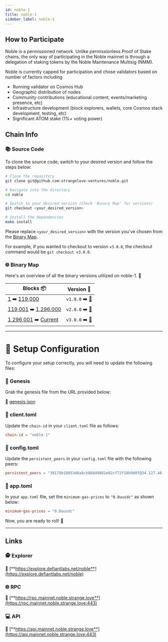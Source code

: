 ```yaml
---
id: noble-1
title: noble-1
sidebar_label: noble-1
---
```

## How to Participate  
Noble is a permissioned network. Unlike permissionless Proof of Stake chains, the only way of participating in the Noble mainnet is through a delegation of staking tokens by the Noble Maintenance Multisig (NMM). 

Noble is currently capped for participation and chose validators based on number of factors including 
- Running validator on Cosmos Hub 
- Geographic distribution of nodes 
- Community contributions (educational content, events/marketing presence, etc) 
- Infrastructure development (block explorers, wallets, core Cosmos stack development, testing, etc) 
- Significant ATOM stake (1%+ voting power)


## Chain Info

### 📚 Source Code

To clone the source code, switch to your desired version and follow the steps below:

```bash
# Clone the repository
git clone git@github.com:strangelove-ventures/noble.git

# Navigate into the directory
cd noble

# Switch to your desired version (Check 'Binary Map' for versions)
git checkout <your_desired_version>

# Install the dependencies
make install
```

Please replace `<your_desired_version>` with the version you've chosen from the [Binary Map](#-binary-map).

For example, if you wanted to checkout to version `v3.0.0`, the checkout command would be `git checkout v3.0.0`.

### 🌐 Binary Map 

Here's an overview of all the binary versions utilized on noble-1. 🚀

| Blocks  📦                                                    | Version 📔 |
|------------------------------------------------------------|------------|
| [1](https://www.mintscan.io/noble/blocks/1) ➡️ [119,000](https://www.mintscan.io/noble/blocks/119000)           | `v1.0.0` ➡️ [🔗](https://github.com/strangelove-ventures/noble/releases/tag/v1.0.0)   |
| [119,001](https://www.mintscan.io/noble/blocks/119001) ➡️ [1,296,000](https://www.mintscan.io/noble/blocks/1296000)       | `v2.0.0` ➡️ [🔗](https://github.com/strangelove-ventures/noble/releases/tag/v2.0.0)   |
| [1,296,001](https://www.mintscan.io/noble/blocks/1296001) ➡️ [Current](https://www.mintscan.io/noble/blocks)       | `v3.0.0` ➡️ [🔗](https://github.com/strangelove-ventures/noble/releases/tag/v3.0.0)   |

---
# 🚀 Setup Configuration

To configure your setup correctly, you will need to update the following files:

### 📂 Genesis

Grab the genesis file from the URL provided below:

🔗 [genesis.json](https://raw.githubusercontent.com/strangelove-ventures/noble-networks/main/testnet/noble-1/genesis.json)

### 📂 client.toml

Update the `chain-id` in your `client.toml` file as follows:

```toml
chain-id = "noble-1"
```

### 📂 config.toml

Update the `persistent_peers` in your `config.toml` file with the following peers:

```toml
persistent_peers = "38179b18853d6a8cb86b99881e02cf72f18b9d0f@34.127.46.223:26656,57546d799a1cdef74b9a174052821a6e93636dfc@34.145.87.4:26656,6b76ad22a73897e3c39c7d87b7d12a3b7d690bff@34.168.48.128:26656"
```

### 📂 app.toml

In your `app.toml` file, set the `minimum-gas-prices` to `"0.0uusdc"` as shown below:

```toml
minimum-gas-prices = "0.0uusdc"
```

Now, you are ready to roll! 🎉

---

## Links

### 🕵️ **Explorer**

🔗 [**https://explore.defiantlabs.net/noble**](https://explore.defiantlabs.net/noble)

### 🌐 **RPC** 

🔗 [**https://rpc.mainnet.noble.strange.love**](https://rpc.mainnet.noble.strange.love:443)

### 💻 **API**

🔗 [**https://api.mainnet.noble.strange.love**](https://api.mainnet.noble.strange.love:443)
